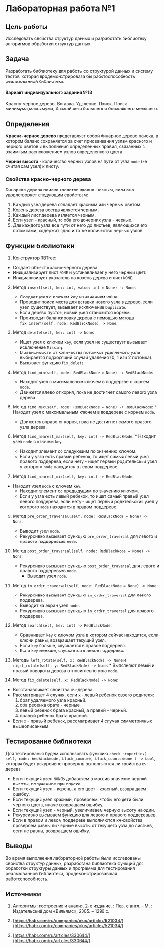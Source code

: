 # Лабораторная работа №1

## Цель работы
Исследовать свойства структур данных и разработать библиотеку алгоритмов обработки структур данных.

## Задача
Разработать библиотеку для работы со структурой данных и систему тестов, которая продемонстрировала бы работоспособность реализованной библиотеки.

#### Вариант индивидуального задания №13
Красно-черное дерево. Вставка. Удаление. Поиск. Поиск минимума,максимума, ближайшего большего и ближайшего меньшего.

## Определения
**Красно-черное дерево** представляет собой бинарное дерево поиска, в котором баланс сохраняется за счет присваивания узлам красного и черного цветов и выполнения определенных правил, связанных с взаимным расположением узлов определенного цвета

**Черная высота** - количество черных узлов на пути от узла `node` (не считая сам узел) к листу.

### Свойства красно-черного дерева
Бинарное дерево поиска является красно-черным, если оно удовлетворяет следующим свойствам:
1. Каждый узел дерева обладает красным или черным цветом.
2. Корень дерева всегда является черным.
3. Каждый лист дерева является черным.
4. Если узел - красный, то оба его дочерних узла - черные.
5. Для каждого узла все пути от него до листьев, являющихся его потомками, содержат одно и то же количество черных узлов.

## Функции библиотеки

1. Конструктор RBTree:
* Создает объект красно-черного дерева.
* Инициализирует лист `NONE` и устанавливает у него черный цвет.
* Инициализирует указатель на корень дерева и лист `NONE`.
	
2. Метод `insert(self, key: int, value: int = None) -> None`:
    * Создает узел с ключем key и значением value.
    * Проводит поиск места для вставки нового узла в дерево, если узел существует, вызывает исключение `Duplicate`.
    * Если дерево пустое, новый узел становится корнем.
    * Производит балансировку дерева с помощью метода `fix_insert(self, node: RedBlackNode) -> None`.

3. Метод `delete(self, key: int) -> None`:
	* Ищет узел с ключем `key`, если узел не существует вызывает исключение `Missing`.
	* В зависимости от количества потомков удаляемого узла выбирается подходящий случай удаления (0, 1 или 2 потомка).
	* Вызывает функцию `fix_delete`.
	
4. Метод `find_min(self, node: RedBlackNode = None) -> RedBlackNode`:
	* Находит узел с минимальным ключем в поддереве с корнем `node`.
	* Движется влево от корня, пока не достигнет самого левого узла дерева.
	
5. Метод `find_max(self, node: RedBlackNode = None) -> RedBlackNode`:
        * Находит узел с максимальным ключем в поддереве с корнем `node`.
	* Движется вправо от корня, пока не достигнет самого правого узла дерева.
	
6. Метод `find_nearest_max(self, key: int) -> RedBlackNode`:
        * Находит узел `node` с ключем `key`.
	* Находит элемент со следующим по значению ключом.
	* Если у узла есть правый ребенок, то ищет самый левый узел правого поддерева, если нету - ищет первый родительский узел у которого `node` находится в левом поддереве.

8. Метод `find_nearest_min(self, key: int) -> RedBlackNode`:
  * Находит узел `node` с ключем `key`.
	* Находит элемент со предыдущим по значению ключом.
	* Если у узла есть левый ребенок, то ищет самый правый узел левого поддерева, если нету - ищет первый родительский узел у которого `node` находится в правом поддереве.


9. Метод `pre_order_traversal(self, node: RedBlackNode = None) -> None`:
	* Выводит узел `node`.
	* Рекурсивно вызывает функцию `pre_order_traversal` для левого и правого поддеревьев `node`. 

10. Метод `post_order_traversal(self, node: RedBlackNode = None) -> None`:
	* Рекурcивно вызывает функцию `post_order_traversal` для левого и правого поддеревьев `node`.
        * Выводит узел `node`.

11. Метод `in_order_traversal(self, node: RedBlackNode = None) -> None`:
	* Рекурсивно вызывает функцию `in_order_traversal` для левого поддерева.
	* Выводит на экран узел `node`.
	* Рекурсивно вызывает функцию `in_order_traversal` для правого поддерева.

12. Метод `search(self, key: int) -> RedBlackNode`:
	* Сравнивает `key` с ключом узла в котором сейчас находится, если ключи равны, возвращает текущий узел.
	* Если `key` больше, спускается в правое поддерево.
	* Если `key` меньше, спускается в левое поддерево.

13. Методы `left_rotate(self, x: RedBlackNode) -> None` и `right_rotate(self, y: RedBlackNode) -> None`:
        * Выполняют левый и правый повороты дерева относитлеьно узла `node`.

14. Метод `fix_delete(self, x: RedBlackNode) -> None`:
* Восстанавливает свойства кч-дерева.
* Рассматривает 4 случая, если `x` - левый ребенок своего родителя:
  1) брат удаляемого узла красный.
  2) оба ребенка брата - черные
  3) левый ребенок брата красный, а правый - черный.
  4) правый ребенок брата красный.
* Если `x` - правый ребенок, рассматривает 4 случая симметричных вышеописанным.

## Тестирование библиотеки
Для тестирования будем использовать функцию `check_properties(
        self, node: RedBlackNode, black_count=0, black_counts=None
    ) -> bool`, которая будет рекурсивно проверять выполняются ли свойства кч-дерева:
* Если текущий узел `NONE`Б добавляем в массив значение черной высоты, полученное при спуске.
* Если текущий узел - корень, а его цвет - красный, возвращаем ошибку.
* Если текущий узел красный, проверяем, чтобы его дети были черного цвета, иначе возвращаем ошибку.
* Если текущий узел - черный, увеличиваем черную высоту на один.
* Рекурсивно высываем функцию для левого и правого поддеревьев.
* Если в правом и левом поддереве выполняются кч-свойства, проверяем равны ли черные высоты от текущего узла до листьев, если не равны, возвращаем ошибку.


## Выводы
Во время выполнения лабораторной работы были исследованы свойства структур данных, разработана библиотека функций для обработки структуры данных и программа для тестирования реальзованной библиотеки, продемонстрировавшая работоспособность.

## Источники
1. Алгоритмы: построение и анализ, 2-е издание. : Пер. с англ. – М. :
Издательский дом «Вильямс», 2005. – 1296 с.

2. [https://habr.com/ru/companies/otus/articles/521034/](https://habr.com/ru/companies/otus/articles/521034/)
   
3. [https://habr.com/ru/articles/330644/](https://habr.com/ru/articles/330644/)
   
